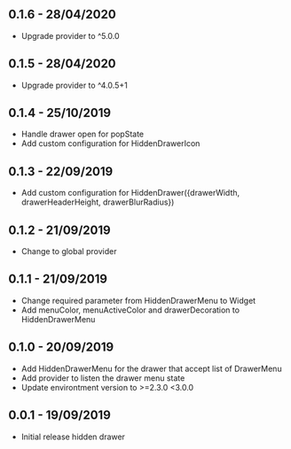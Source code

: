 ## 0.1.6 - 28/04/2020

- Upgrade provider to ^5.0.0

## 0.1.5 - 28/04/2020

- Upgrade provider to ^4.0.5+1

## 0.1.4 - 25/10/2019

- Handle drawer open for popState
- Add custom configuration for HiddenDrawerIcon

## 0.1.3 - 22/09/2019

- Add custom configuration for HiddenDrawer({drawerWidth, drawerHeaderHeight, drawerBlurRadius})

## 0.1.2 - 21/09/2019

- Change to global provider

## 0.1.1 - 21/09/2019

- Change required parameter from HiddenDrawerMenu to Widget
- Add menuColor, menuActiveColor and drawerDecoration to HiddenDrawerMenu

## 0.1.0 - 20/09/2019

- Add HiddenDrawerMenu for the drawer that accept list of DrawerMenu
- Add provider to listen the drawer menu state
- Update environtment version to >=2.3.0 <3.0.0

## 0.0.1 - 19/09/2019

- Initial release hidden drawer
